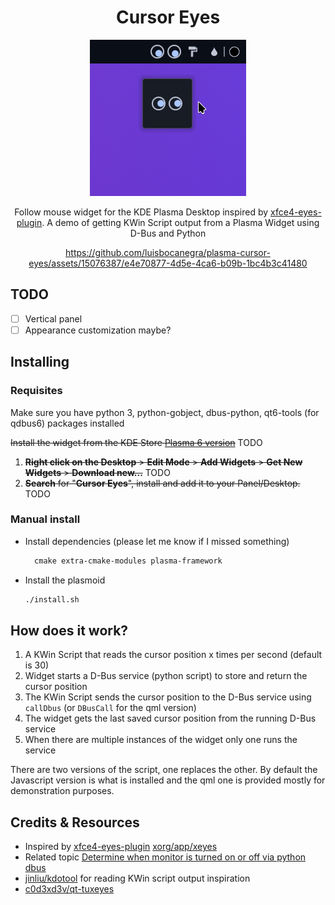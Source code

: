 <div align="center">

# Cursor Eyes

![panel](screenshots/panel.png)

Follow mouse widget for the KDE Plasma Desktop inspired by [xfce4-eyes-plugin](https://gitlab.xfce.org/panel-plugins/xfce4-eyes-plugin). A demo of getting KWin Script output from a Plasma Widget using D-Bus and Python

https://github.com/luisbocanegra/plasma-cursor-eyes/assets/15076387/e4e70877-4d5e-4ca6-b09b-1bc4b3c41480

</div>

## TODO

* [ ] Vertical panel
* [ ] Appearance customization maybe?

## Installing

### Requisites

Make sure you have python 3, python-gobject, dbus-python, qt6-tools (for qdbus6) packages installed

~~Install the widget from the KDE Store [Plasma 6 version](https://store.kde.org/p/2145723)~~ TODO

1. ~~**Right click on the Desktop** > **Edit Mode** > **Add Widgets** > **Get New Widgets** > **Download new...**~~ TODO
2. ~~**Search** for "**Cursor Eyes**", install and add it to your Panel/Desktop.~~ TODO

### Manual install

* Install dependencies (please let me know if I missed something)

  ```txt
    cmake extra-cmake-modules plasma-framework
  ```

* Install the plasmoid

  ```sh
  ./install.sh
  ```

## How does it work?

1. A KWin Script that reads the cursor position x times per second (default is 30)
2. Widget starts a D-Bus service (python script) to store and return the cursor position
3. The KWin Script sends the cursor position to the D-Bus service using `callDbus` (or `DBusCall` for the qml version)
4. The widget gets the last saved cursor position from the running D-Bus service
5. When there are multiple instances of the widget only one runs the service

There are two versions of the script, one replaces the other. By default the Javascript version is what is installed and the qml one is provided mostly for demonstration purposes.

## Credits & Resources

* Inspired by [xfce4-eyes-plugin](https://gitlab.xfce.org/panel-plugins/xfce4-eyes-plugin) [xorg/app/xeyes](https://gitlab.freedesktop.org/xorg/app/xeyes)
* Related topic [Determine when monitor is turned on or off via python dbus](https://discuss.kde.org/t/determine-when-monitor-is-turned-on-or-off-via-python-dbus/11980/7)
* [jinliu/kdotool](https://github.com/jinliu/kdotool) for reading KWin script output inspiration
* [c0d3xd3v/qt-tuxeyes](https://github.com/c0d3xd3v/qt-tuxeyes)
